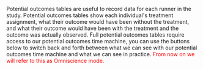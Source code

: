 Potential outcomes tables are useful to record data for each runner in the study. Potential outcomes tables show each individual's treatment assignment, what their outcome would have been without the treatment, and what their outcome would have been with the treatment and the outcome was actually observed. Full potential outcomes tables require access to our potential outcomes time machine, you can use the buttons below to switch back and forth between what we can see with our potential outcomes time machine and what we can see in practice. <span style="color:red">From now on we will refer to this as Omniscience mode.</span>
